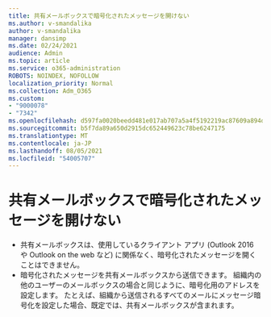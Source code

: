 ```yaml
---
title: 共有メールボックスで暗号化されたメッセージを開けない
ms.author: v-smandalika
author: v-smandalika
manager: dansimp
ms.date: 02/24/2021
audience: Admin
ms.topic: article
ms.service: o365-administration
ROBOTS: NOINDEX, NOFOLLOW
localization_priority: Normal
ms.collection: Adm_O365
ms.custom:
- "9000078"
- "7342"
ms.openlocfilehash: d597fa0020beedd481e017ab707a5a4f5192219ac87609a894d8ba7345ce3110
ms.sourcegitcommit: b5f7da89a650d2915dc652449623c78be6247175
ms.translationtype: MT
ms.contentlocale: ja-JP
ms.lasthandoff: 08/05/2021
ms.locfileid: "54005707"
---
```

# <a name="shared-mailboxes-cant-open-encrypted-messages"></a>共有メールボックスで暗号化されたメッセージを開けない

- 共有メールボックスは、使用しているクライアント アプリ (Outlook 2016 や Outlook on the web など) に関係なく、暗号化されたメッセージを開くことはできません。
- 暗号化されたメッセージを共有メールボックスから送信できます。 組織内の他のユーザーのメールボックスの場合と同じように、暗号化用のアドレスを設定します。 たとえば、組織から送信されるすべてのメールにメッセージ暗号化を設定した場合、既定では、共有メールボックスが含まれます。

